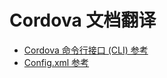 # Cordova 文档翻译

* [Cordova 命令行接口 (CLI) 参考](reference/cordova-cli/index.md)
* [Config.xml 参考](config_ref/index.md)
